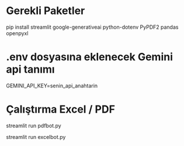 # Gerekli Paketler

pip install streamlit google-generativeai python-dotenv PyPDF2 pandas openpyxl


# .env dosyasına eklenecek Gemini api tanımı

GEMINI_API_KEY=senin_api_anahtarin

# Çalıştırma Excel / PDF

streamlit run pdfbot.py

streamlit run excelbot.py
